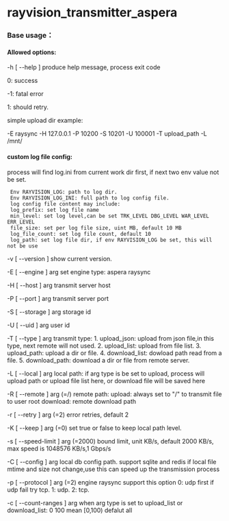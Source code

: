 rayvision_transmitter_aspera
==============================
### Base usage：

#### Allowed options:
 -h [ --help ]      produce help message, process exit code

 0: success
 
 -1: fatal error
 
 1: should retry.
 
 simple upload dir example:
 
 -E raysync  -H 127.0.0.1 -P 10200 -S 10201 -U 100001 -T upload_path -L /mnt/
 
#### custom log file config:
 
 process will find log.ini from current work dir first, if next two env value not be set.
 
     Env RAYVISION_LOG: path to log dir.
     Env RAYVISION_LOG_INI: full path to log config file.
     log config file content may include:
     log_prefix: set log file name
     min_level: set log level,can be set TRK_LEVEL DBG_LEVEL WAR_LEVEL ERR_LEVEL
     file_size: set per log file size, uint MB, default 10 MB
     log_file_count: set log file count, default 10
     log_path: set log file dir, if env RAYVISION_LOG be set, this will not be use
 
  -v [ --version ]                 show current version.
  
  -E [ --engine ] arg              set engine type:  aspera  raysync
  
  -H [ --host ] arg                transmit server host
  
  -P [ --port ] arg                transmit server port
  
  -S [ --storage ] arg             storage id
  
  -U [ --uid ] arg                 user id
  
  -T [ --type ] arg                transmit type:
                                     1. upload_json: upload from json file,in this type, next remote will not used.
                                     2. upload_list: upload from file list.
                                     3. upload_path: upload a dir or file.
                                     4. download_list: dowload path read from a file.
                                     5. download_path: download a dir or file from remote server.
 
  -L [ --local ] arg               local path: if arg type is be set to upload,
                                   process will upload path or upload file list here, or download file will be saved here
  
  -R [ --remote ] arg (=/)         remote path:
                                     upload: always set to "/" to transmit file to user root
                                     download: remote download path
  
  -r [ --retry ] arg (=2)          error retries, default 2
  
  -K [ --keep ] arg (=0)           set true or false to keep local path level.
  
  -s [ --speed-limit ] arg (=2000) bound limit, unit KB/s, default 2000 KB/s, max speed is 1048576 KB/s,1 Gbps/s
  
  -C [ --config ] arg              local db config path. support sqlite and redis
                                   if local file mtime and size not change,use this can speed up the transmission process
  
  -p [ --protocol ] arg (=2)       engine raysync support this option
                                     0: udp first if udp fail try tcp.
                                     1: udp.
                                     2: tcp.
  
  -c [ --count-ranges ] arg        when arg type is set to upload_list or download_list: 0 100 mean [0,100) defalut all

